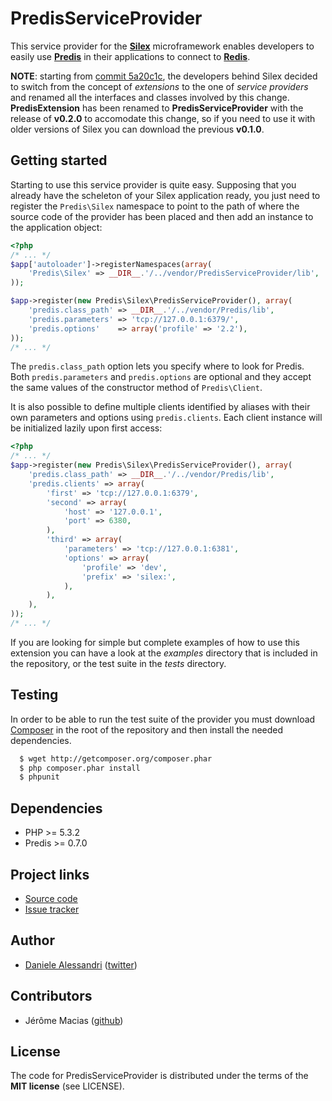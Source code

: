 # PredisServiceProvider #

This service provider for the __[Silex](http://silex-project.org)__ microframework enables developers to easily use
__[Predis](http://github.com/nrk/predis)__ in their applications to connect to __[Redis](http://redis.io)__.

__NOTE__: starting from [commit 5a20c1c](http://github.com/fabpot/Silex/commit/5a20c1cc13081f6062bd865c1646b48732e00dba),
the developers behind Silex decided to switch from the concept of _extensions_ to the one of _service providers_
and renamed all the interfaces and classes involved by this change. __PredisExtension__ has been renamed to
__PredisServiceProvider__ with the release of __v0.2.0__ to accomodate this change, so if you need to use it
with older versions of Silex you can download the previous __v0.1.0__.


## Getting started ##

Starting to use this service provider is quite easy. Supposing that you already have the scheleton of your Silex
application ready, you just need to register the `Predis\Silex` namespace to point to the path of where the source
code of the provider has been placed and then add an instance to the application object:

``` php
<?php
/* ... */
$app['autoloader']->registerNamespaces(array(
    'Predis\Silex' => __DIR__.'/../vendor/PredisServiceProvider/lib',
));

$app->register(new Predis\Silex\PredisServiceProvider(), array(
    'predis.class_path' => __DIR__.'/../vendor/Predis/lib',
    'predis.parameters' => 'tcp://127.0.0.1:6379/',
    'predis.options'    => array('profile' => '2.2'),
));
/* ... */
```

The `predis.class_path` option lets you specify where to look for Predis. Both `predis.parameters` and
`predis.options` are optional and they accept the same values of the constructor method of `Predis\Client`.

It is also possible to define multiple clients identified by aliases with their own parameters and options
using `predis.clients`. Each client instance will be initialized lazily upon first access:

``` php
<?php
/* ... */
$app->register(new Predis\Silex\PredisServiceProvider(), array(
    'predis.class_path' => __DIR__.'/../vendor/Predis/lib',
    'predis.clients' => array(
        'first' => 'tcp://127.0.0.1:6379',
        'second' => array(
            'host' => '127.0.0.1',
            'port' => 6380,
        ),
        'third' => array(
            'parameters' => 'tcp://127.0.0.1:6381',
            'options' => array(
                'profile' => 'dev',
                'prefix' => 'silex:',
            ),
        ),
    ),
));
/* ... */
```

If you are looking for simple but complete examples of how to use this extension you can have a look at the
_examples_ directory that is included in the repository, or the test suite in the _tests_ directory.


## Testing ##

In order to be able to run the test suite of the provider you must download [Composer](http://packagist.org/about-composer)
in the root of the repository and then install the needed dependencies.

```bash
  $ wget http://getcomposer.org/composer.phar
  $ php composer.phar install
  $ phpunit
```


## Dependencies ##

- PHP >= 5.3.2
- Predis >= 0.7.0


## Project links ##
- [Source code](http://github.com/nrk/PredisServiceProvider)
- [Issue tracker](http://github.com/nrk/PredisServiceProvider/issues)


## Author ##

- [Daniele Alessandri](mailto:suppakilla@gmail.com) ([twitter](http://twitter.com/JoL1hAHN))


## Contributors ##

- Jérôme Macias ([github](http://github.com/jeromemacias))


## License ##

The code for PredisServiceProvider is distributed under the terms of the __MIT license__ (see LICENSE).
